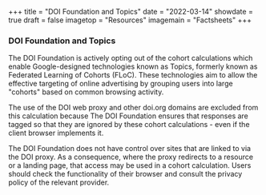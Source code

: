 +++
title = "DOI Foundation and Topics"
date = "2022-03-14"
showdate = true
draft = false
imagetop = "Resources"
imagemain = "Factsheets"
+++


### DOI Foundation and Topics

The DOI Foundation is actively opting out of the cohort calculations which enable Google-designed technologies known as Topics, formerly known as Federated Learning of Cohorts (FLoC). These technologies aim to allow the effective targeting of online advertising by grouping users into large "cohorts" based on common browsing activity.

The use of the DOI web proxy and other doi.org domains are excluded from this calculation because The DOI Foundation ensures that responses are tagged so that they are ignored by these cohort calculations - even if the client browser implements it.

The DOI Foundation does not have control over sites that are linked to via the DOI proxy. As a consequence, where the proxy redirects to a resource or a landing page, that access may be used in a cohort calculation. Users should check the functionality of their browser and consult the privacy policy of the relevant provider.